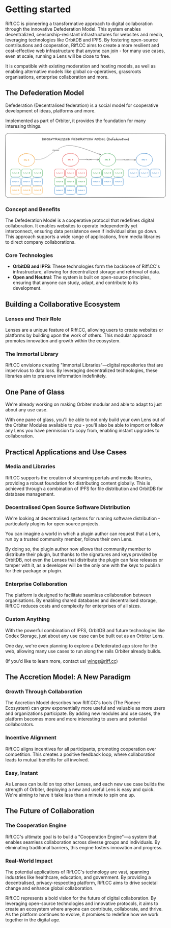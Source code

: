 # Getting started

Riff.CC is pioneering a transformative approach to digital collaboration through the  innovative Defederation Model. This system enables decentralized, censorship-resistant infrastructures for websites and media, leveraging technologies like OrbitDB and IPFS. By fostering open-source contributions and cooperation, Riff.CC aims to create a more resilient and cost-effective web infrastructure that anyone can join - for many use cases, even at scale, running a Lens will be close to free.

It is compatible with existing moderation and hosting models, as well as enabling alternative models like global co-operatives, grassroots organisations, enterprise collaboration and more.

## The Defederation Model

Defederation (Decentralised federation) is a social model for cooperative development of ideas, platforms and more.

Implemented as part of Orbiter, it provides the foundation for many interesing things.

![](assets/k7M-eOoKYVbYWd8nOdOb7GuLvgRyvORmbpsJKvqIQKc=.png "The Defederation Model, showing four sites - A, B, C, and D - sharing and federating content. In such a system, trust and reputation is earned.")

### Concept and Benefits

The Defederation Model is a cooperative protocol that redefines digital collaboration. It enables websites to operate independently yet interconnect, ensuring data persistence even if individual sites go down. This approach supports a wide range of applications, from media libraries to direct company collaborations.

### Core Technologies

* **OrbitDB and IPFS**: These technologies form the backbone of Riff.CC's infrastructure, allowing for decentralized storage and retrieval of data.
* **Open and Neutral**: The system is built on open-source principles, ensuring that anyone can study, adapt, and contribute to its development.

## Building a Collaborative Ecosystem

### Lenses and Their Role

Lenses are a unique feature of Riff.CC, allowing users to create websites or platforms by building upon the work of others. This modular approach promotes innovation and growth within the ecosystem.

### The Immortal Library

Riff.CC envisions creating "Immortal Libraries"—digital repositories that are impervious to data loss. By leveraging decentralized technologies, these libraries aim to preserve information indefinitely.

## One Pane of Glass

We're already working on making Orbiter modular and able to adapt to just about any use case.

With one pane of glass, you'll be able to not only build your own Lens out of the Orbiter Modules available to you - you'll also be able to import or follow any Lens you have permission to copy from, enabling instant upgrades to collaboration.

## Practical Applications and Use Cases

### Media and Libraries

Riff.CC supports the creation of streaming portals and media libraries, providing a robust foundation for distributing content globally. This is achieved through a combination of IPFS for file distribution and OrbitDB for database management.

### Decentralised Open Source Software Distribution

We're looking at decentralised systems for running software distribution - particularly plugins for open source projects.

You can imagine a world in which a plugin author can request that a Lens, run by a trusted community member, follows their own Lens.

By doing so, the plugin author now allows that community member to distribute their plugin, but thanks to the signatures and keys provided by OrbitDB, not even the Lenses that distribute the plugin can fake releases or tamper with it, as a developer will be the only one with the keys to publish for their package or plugin.

### Enterprise Collaboration

The platform is designed to facilitate seamless collaboration between organisations. By enabling shared databases and decentralised storage, Riff.CC reduces costs and complexity for enterprises of all sizes.

### Custom Anything

With the powerful combination of IPFS, OrbitDB and future technologies like Codex Storage, just about any use case can be built out as an Orbiter Lens.

One day, we're even planning to explore a Defederated app store for the web, allowing many use cases to run along the rails Orbiter already builds.

(If you'd like to learn more, contact us! [wings@riff.cc](mailto:wings@riff.cc))

## The Accretion Model: A New Paradigm

### Growth Through Collaboration

The Accretion Model describes how Riff.CC's tools (The Pioneer Ecosystem) can grow exponentially more useful and valuable as more users and organizations participate. By adding new modules and use cases, the platform becomes more and more interesting to users and potential collaborators.

### Incentive Alignment

Riff.CC aligns incentives for all participants, promoting cooperation over competition. This creates a positive feedback loop, where collaboration leads to mutual benefits for all involved.

### Easy, Instant

As Lenses can build on top other Lenses, and each new use case builds the strength of Orbiter, deploying a new and useful Lens is easy and quick. We're aiming to have it take less than a minute to spin one up.

## The Future of Collaboration

### The Cooperation Engine

Riff.CC's ultimate goal is to build a "Cooperation Engine"—a system that enables seamless collaboration across diverse groups and individuals. By eliminating traditional barriers, this engine fosters innovation and progress.

### Real-World Impact

The potential applications of Riff.CC's technology are vast, spanning industries like healthcare, education, and government. By providing a decentralised, privacy-respecting platform, Riff.CC aims to drive societal change and enhance global collaboration.



Riff.CC represents a bold vision for the future of digital collaboration. By leveraging open-source technologies and innovative protocols, it aims to create an ecosystem where anyone can contribute, collaborate, and thrive. As the platform continues to evolve, it promises to redefine how we work together in the digital age.





